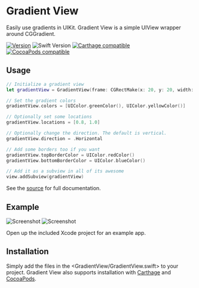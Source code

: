 # Gradient View

Easily use gradients in UIKit. Gradient View is a simple UIView wrapper around CGGradient.

[![Version](https://img.shields.io/github/release/soffes/GradientView.svg)](https://github.com/soffes/GradientView/releases)
![Swift Version](https://img.shields.io/badge/swift-4.0-orange.svg)
[![Carthage compatible](https://img.shields.io/badge/Carthage-compatible-4BC51D.svg?style=flat)](https://github.com/Carthage/Carthage)
[![CocoaPods compatible](https://img.shields.io/cocoapods/v/GradientView.svg)](https://cocoapods.org/pods/GradientView)


## Usage

``` swift
// Initialize a gradient view
let gradientView = GradientView(frame: CGRectMake(x: 20, y: 20, width: 280, height: 280))

// Set the gradient colors
gradientView.colors = [UIColor.greenColor(), UIColor.yellowColor()]

// Optionally set some locations
gradientView.locations = [0.8, 1.0]

// Optionally change the direction. The default is vertical.
gradientView.direction = .Horizontal

// Add some borders too if you want
gradientView.topBorderColor = UIColor.redColor()
gradientView.bottomBorderColor = UIColor.blueColor()

// Add it as a subview in all of its awesome
view.addSubview(gradientView)
```

See the [source](GradientView.swift) for full documentation.


## Example

![Screenshot](http://soff.me/WetB/Screenshot.png) ![Screenshot](http://soff.me/Wg7G/Screenshot2.png)

Open up the included Xcode project for an example app.


## Installation

Simply add the files in the <GradientView/GradientView.swift> to your project. Gradient View also supports installation with [Carthage](https://github.com/Carthage/Carthage) and [CocoaPods](https://cocoapods.org/pods/GradientView).
